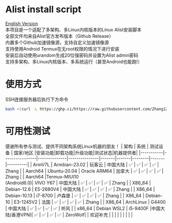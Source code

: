 # Alist install script
[English Version](https://github.com/Zhang12334/Alist_install_bash/blob/main/README_en.md)<br>
本项目是一个适配了多架构、多Linux内核版本的Linux Alist安装脚本<br>
全部文件均来自Alist官方发布版本（Github Release）<br>
内置多个Github加速镜像源，支持自定义加速镜像源<br>
支持使用Android Termux在无root权限的情况下进行安装<br>
安装后自动使用urandom生成20位强密码并设置为Alist admin密码<br>
支持多架构、多Linux内核版本、多系统运行（甚至Android也能跑!）<br>
# 使用方式
SSH连接服务器后执行下方命令<br>
```bash
bash <(curl -L https://ghp.ci/https://raw.githubusercontent.com/Zhang12334/Alist_install_bash/refs/heads/main/run.sh)
```
# 可用性测试
感谢所有参与测试、提供不同架构系统Linux机器的朋友！
| 架构      | 系统           | 测试设备    | 国家/地区     |安装功能|卸载功能|升级功能|测试状态|机器提供者|
|-----------|----------------|--------------|---------------|-------|-------|--------|-------|----------|
| ArmV7L    | Armbian-23.02  | 玩客云       | 中国大陆      | ✅    | ✅    | ✅    | ✅    | Zhang   |
| Aarch64   | Ubuntu-20.04   | Oracle ARM64 | 加拿大        | ✅    | ✅    | ✅    | ✅    | Zhang   |
| Aarch64   |Termux-MIUI10<br>(Android6.0)| VIVO Y67    | 中国大陆      | ✅    | ✅    | ✅    | ✅    | Zhang   |
| X86_64    | Debian-12.6    | E5-2680V4    | 中国大陆      | ✅    | ✅    | ✅    | ✅    | Zhang   |
| X86_64    | Debian-10.13   | i7-8700      | 卢森堡        | ✅    | ✅    | ✅    | ✅    | Zhang   |
| X86_64    | Debian-10      | E3-1245V2    | 法国          | ✅    | ✅    | ✅    | ✅    | Zhang   |
| X86_64    | ArchLinux      | G4400        | 中国大陆      | ✅    | ✅    | ✅    | ✅    | 听风    |
| x86_64    | Debian WSL2    | i5-9400F   |中国大陆(香港VPN)| ✅    | ✅    | ✅    | ✅    | ZeroWolf|
| 欢迎补充  |                |              |               |        |       |        |       |         |
